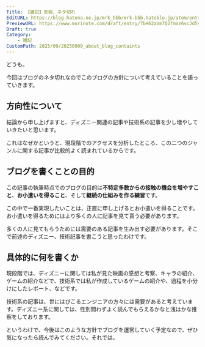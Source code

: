 ```yaml
---
Title: 【雑記】悲報、ネタ切れ
EditURL: https://blog.hatena.ne.jp/mrk_bbb/mrk-bbb.hateblo.jp/atom/entry/6802888565223602362
PreviewURL: https://www.murinote.com/draft/entry/7bH62aVm7Q2fmVz6vcJd5yszuuE
Draft: true
Category:
    - 雑記
CustomPath: 2025/09/20250909_about_blog_containts
---
```


どうも。

今回はブログのネタ切れなのでこのブログの方針について考えていることを語っていきます。

## 方向性について
結論から申し上げますと、ディズニー関連の記事や技術系の記事を少し増やしていきたいと思います。

これはなぜかというと、現段階でのアクセスを分析したところ、この二つのジャンルに関する記事が比較的よく読まれているからです。

## ブログを書くことの目的
この記事の執筆時点でのブログの目的は**不特定多数からの接触の機会を増やすこと**、**お小遣いを得ること**、そして**継続の仕組みを作る練習**です。

この中で一番実現したいことは、正直に申し上げるとお小遣いを得ることです。お小遣いを得るためにはより多くの人に記事を見て貰う必要があります。

多くの人に見てもらうためには需要のある記事を生み出す必要があります。そこで前述のディズニー、技術記事を書こうと思ったわけです。

## 具体的に何を書くか
現段階では、ディズニーに関しては私が見た映画の感想と考察、キャラの紹介、ゲームの紹介などで、技術系では私が作成しているゲームの紹介や、過程を小分けにしたレポート、などです。

技術系の記事は、世にはびこるエンジニアの方々には需要があると考えています。ディズニー系に関しては、性別問わずよく読んでもらえるかなと浅はかな推察をしております。

というわけで、今後はこのような方針でブログを運営していく予定なので、ぜひ気になったら読んでみてください。それでは。
